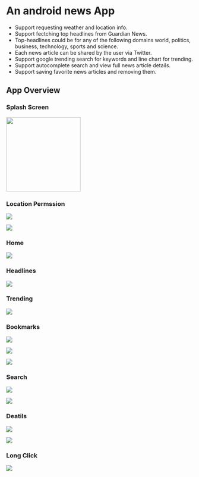 # An android news App

- Support requesting weather and location info.
- Support fectching top headlines from Guardian News.
- Top-headlines  could  be  for  any  of  the following domains world, politics, business, technology, sports and science.
- Each news article can be shared by the user via Twitter.
- Support google trending search for keywords and line chart for trending.
- Support autocomplete search and view full news article details.
- Support saving favorite news articles and removing them.

## App Overview

### Splash Screen

<img src="https://github.com/leolurunhe/Android_News_App/blob/master/screenshots/splash.png" width="200" height="200"/>

### Location Permssion

![](./screenshots/permission.png)

![](./screenshots/permission_granted.png)

### Home

![](./screenshots/home.png)

### Headlines

![](./screenshots/headlines.png)

### Trending

![](./screenshots/trending.png)

### Bookmarks

![](./screenshots/bookmarks.png)

![](./screenshots/bookmark_btn1.png)

![](./screenshots/bookmark_btn2.png)

### Search

![](./screenshots/search.png)

![](./screenshots/search_res.png)

### Deatils

![](./screenshots/details.png)

![](./screenshots/details2.png)

### Long Click

![](./screenshots/long_click.png)





